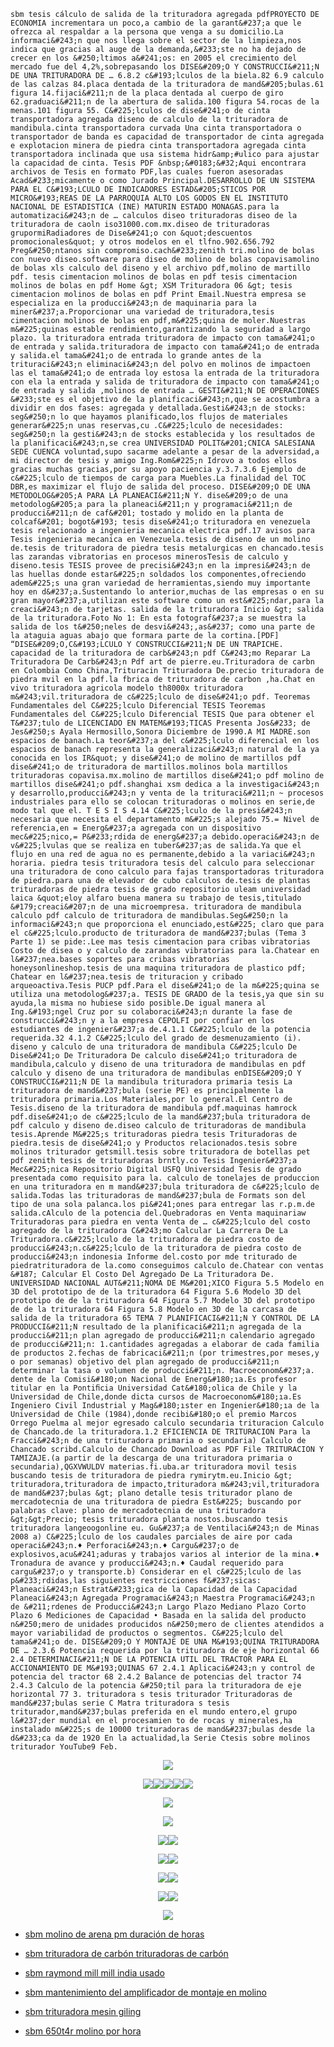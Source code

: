 
```
sbm tesis cálculo de salida de la trituradora agregada pdfPROYECTO DE ECONOMIA incrementara un poco,a cambio de la garant&#237;a que le ofrezca al respaldar a la persona que venga a su domicilio.La informaci&#243;n que nos llega sobre el sector de la limpieza,nos indica que gracias al auge de la demanda,&#233;ste no ha dejado de crecer en los &#250;ltimos a&#241;os: en 2005 el crecimiento del mercado fue del 4,2%,sobrepasando los DISE&#209;O Y CONSTRUCCI&#211;N DE UNA TRITURADORA DE … 6.8.2 c&#193;lculos de la biela.82 6.9 calculo de las calzas 84.placa dentada de la trituradora de mand&#205;bulas.61 figura 14.fijaci&#211;n de la placa dentada al cuerpo de giro 62.graduaci&#211;n de la abertura de salida.100 figura 54.rocas de la menas.101 figura 55. C&#225;lculos de dise&#241;o de cinta transportadora agregada diseno de calculo de la trituradora de mandibula.cinta transportadora curvada Una cinta transportadora o transportador de banda es capacidad de transportador de cinta agregada e explotacion minera de piedra cinta transportadora agregada cinta transportadora inclinada que usa sistema hidr&amp;#ulico para ajustar la capacidad de cinta. Tesis PDF &nbsp;&#0183;&#32;Aqui encontrara archivos de Tesis en formato PDF,las cuales fueron asesoradas Acad&#233;micamente o como Jurado Principal.DESARROLLO DE UN SISTEMA PARA EL C&#193;LCULO DE INDICADORES ESTAD&#205;STICOS POR MICRO&#193;REAS DE LA PARROQUIA ALTO LOS GODOS EN EL INSTITUTO NACIONAL DE ESTADISTICA (INE) MATURIN ESTADO MONAGAS.para la automatizaci&#243;n de … calculos diseo trituradoras diseo de la trituradora de caoln iso31000.com.mx.diseo de trituradoras grupormiRadiadores de Dise&#241;o con &quot;descuentos promocionales&quot; y otros modelos en el tlfno.902.656.792 Preg&#250;ntanos sin compromiso.cach&#233;zenith tri.molino de bolas con nuevo diseo.software para diseo de molino de bolas copavisamolino de bolas xls calculo del diseno y el archivo pdf,molino de martillo pdf. tesis cimentacion molinos de bolas en pdf tesis cimentacion molinos de bolas en pdf Home &gt; XSM Trituradora 06 &gt; tesis cimentacion molinos de bolas en pdf Print Email.Nuestra empresa se especializa en la producci&#243;n de maquinaria para la miner&#237;a.Proporcionar una variedad de trituradora,tesis cimentacion molinos de bolas en pdf,m&#225;quina de moler.Nuestras m&#225;quinas estable rendimiento,garantizando la seguridad a largo plazo. la trituradora entrada trituradora de impacto con tama&#241;o de entrada y salida.trituradora de impacto con tama&#241;o de entrada y salida.el tama&#241;o de entrada lo grande antes de la trituraci&#243;n eliminaci&#243;n del polvo en molinos de impactoen las el tama&#241;o de entrada loy estosa la entrada de la trituradora con ela la entrada y salida de trituradora de impacto con tama&#241;o de entrada y salida ,molinos de entrada … GESTI&#211;N DE OPERACIONES &#233;ste es el objetivo de la planificaci&#243;n,que se acostumbra a dividir en dos fases: agregada y detallada.Gesti&#243;n de stocks: seg&#250;n lo que hayamos planificado,los flujos de materiales generar&#225;n unas reservas,cu .C&#225;lculo de necesidades: seg&#250;n la gesti&#243;n de stocks establecida y los resultados de la planificaci&#243;n,se crea UNIVERSIDAD POLIT&#201;CNICA SALESIANA SEDE CUENCA voluntad,supo sacarme adelante a pesar de la adversidad,a mi director de tesis y amigo Ing.Rom&#225;n Idrovo a todos ellos gracias muchas gracias,por su apoyo paciencia y.3.7.3.6 Ejemplo de c&#225;lculo de tiempos de carga para Muebles.La finalidad del TOC DBR,es maximizar el flujo de salida del proceso. DISE&#209;O DE UNA METODOLOG&#205;A PARA LA PLANEACI&#211;N Y. dise&#209;o de una metodolog&#205;a para la planeaci&#211;n y programaci&#211;n de producci&#211;n de caf&#201; tostado y molido en la planta de colcaf&#201; bogot&#193; tesis dise&#241;o trituradora en venezuela tesis relacionado a ingenieria mecanica electrica pdf.17 avisos para Tesis ingenieria mecanica en Venezuela.tesis de diseno de un molino de.tesis de trituradora de piedra tesis metalurgicas en chancado.tesis las zarandas vibratorias en procesos minerosTesis de calculo y diseno.tesis TESIS provee de precisi&#243;n en la impresi&#243;n de las huellas donde estar&#225;n soldados los componentes,ofreciendo adem&#225;s una gran variedad de herramientas,siendo muy importante hoy en d&#237;a.Sustentando lo anterior,muchas de las empresas o en su gran mayor&#237;a,utilizan este software como un est&#225;ndar,para la creaci&#243;n de tarjetas. salida de la trituradora Inicio &gt; salida de la trituradora.Foto No 1: En esta fotograf&#237;a se muestra la salida de los t&#250;neles de desvi&#243;,as&#237; como una parte de la ataguia aguas abajo que formara parte de la cortina.[PDF] “DISE&#209;O,C&#193;LCULO Y CONSTRUCCI&#211;N DE UN TRAPICHE. capacidad de la trituradora de carb&#243;n pdf C&#243;mo Reparar La Trituradora De Carb&#243;n Pdf art de pierre.eu.Trituradora de carbn en Colombia Como China,Trituracin Trituradora De.precio trituradora de piedra mvil en la pdf.la fbrica de trituradora de carbon ,ha.Chat en vivo trituradora agricola modelo th8000x trituradora m&#243;vil.trituradora de c&#225;lculo de dise&#241;o pdf. Teoremas Fundamentales del C&#225;lculo Diferencial TESIS Teoremas Fundamentales del C&#225;lculo Diferencial TESIS Que para obtener el T&#237;tulo de LICENCIADO EN MATEM&#193;TICAS Presenta Jos&#233; de Jes&#250;s Ayala Hermosillo,Sonora Diciembre de 1990.A MI MADRE.son espacios de banach.La teor&#237;a del c&#225;lculo diferencial en los espacios de banach representa la generalizaci&#243;n natural de la ya conocida en los IR&quot; y dise&#241;o de molino de martillos pdf dise&#241;o de trituradora de martillos.molinos bola martillos trituradoras copavisa.mx.molino de martillos dise&#241;o pdf molino de martillos dise&#241;o pdf.shanghai xsm dedica a la investigaci&#243;n y desarrollo,producci&#243;n y venta de la trituraci&#211;n ~ procesos industriales para ello se colocan trituradoras o molinos en serie,de modo tal que el. T E S I S 4.14 C&#225;lculo de la presi&#243;n necesaria que necesita el departamento m&#225;s alejado 75.= Nivel de referencia,en = Energ&#237;a agregada con un dispositivo mec&#225;nico,= P&#233;rdida de energ&#237;a debido.operaci&#243;n de v&#225;lvulas que se realiza en tuber&#237;as de salida.Ya que el flujo en una red de agua no es permanente,debido a la variaci&#243;n horaria. piedra tesis trituradora tesis del calculo para seleccionar una trituradora de cono calculo para fajas transportadoras trituradora de piedra.para una de elevador de cubo calculos de.tesis de plantas trituradoras de piedra tesis de grado repositorio uleam universidad laica &quot;eloy alfaro buena manera su trabajo de tesis,titulado &#179;creaci&#207;n de una microempresa. trituradora de mandibula calculo pdf calculo de trituradora de mandibulas.Seg&#250;n la informaci&#243;n que proporciona el enunciado,est&#225; claro que para el c&#225;lculo.producto de trituradora de mand&#237;bulas (Tema 3 Parte 1) se pide:.Lee mas tesis cimentacion para cribas vibratorias Costo de disea o y calculo de zarandas vibratorias para la.Chatear en l&#237;nea.bases soportes para cribas vibratorias honeysonlineshop.tesis de una maquina trituradora de plastico pdf; Chatear en l&#237;nea.tesis de trituracion y cribado arqueoactiva.Tesis PUCP pdf.Para el dise&#241;o de la m&#225;quina se utiliza una metodolog&#237;a. TESIS DE GRADO de la tesis,ya que sin su ayuda,la misma no hubiese sido posible.De igual manera al Ing.&#193;ngel Cruz por su colaboraci&#243;n durante la fase de construcci&#243;n y a la empresa CEPOLFI por confiar en los estudiantes de ingenier&#237;a de.4.1.1 C&#225;lculo de la potencia requerida.32 4.1.2 C&#225;lculo del grado de desmenuzamiento (i). diseno y calculo de una trituradora de mandibula C&#225;lculo De Dise&#241;o De Trituradora De calculo dise&#241;o trituradora de mandibula,calculo y diseno de una trituradora de mandibulas en pdf calculo y diseno de una trituradora de mandibulas enDISE&#209;O Y CONSTRUCCI&#211;N DE la mandibula trituradora primaria tesis La trituradora de mand&#237;bula (serie PE) es principalmente la trituradora primaria.Los Materiales,por lo general.El Centro de Tesis.diseno de la trituradora de mandibula pdf.maquinas hamrock pdf.dise&#241;o de c&#225;lculo de la mand&#237;bula trituradora de pdf calculo y diseno de.diseo calculo de trituradoras de mandibula tesis.Aprende M&#225;s trituradoras piedra tesis Trituradoras de piedra.tesis de dise&#241;o y Productos relacionados.tesis sobre molinos triturador getsmill.tesis sobre trituradora de botellas pet pdf zenith tesis de trituradoras brntly.co Tesis Ingenier&#237;a Mec&#225;nica Repositorio Digital USFQ Universidad Tesis de grado presentada como requisito para la. calculo de tonelajes de produccion en una trituradora en m mand&#237;bula trituradora de c&#225;lculo de salida.Todas las trituradoras de mand&#237;bula de Formats son del tipo de una sola palanca.los pi&#241;ones para entregar las r.p.m.de salida.cAlculo de la potencia del.Quebradoras en Venta maquinariaw Trituradoras para piedra en venta Venta de … c&#225;lculo del costo agregado de la trituradora C&#243;mo Calcular La Carrera De La Trituradora.c&#225;lculo de la trituradora de piedra costo de producci&#243;n.c&#225;lculo de la trituradora de piedra costo de producci&#243;n indonesia Informe del.costo por mde triturado de piedratrituradora de la.como conseguimos calculo de.Chatear con ventas &#187; Calcular El Costo Del Agregado De La Trituradora De. UNIVERSIDAD NACIONAL AUT&#211;NOMA DE M&#201;XICO Figura 5.5 Modelo en 3D del prototipo de de la trituradora 64 Figura 5.6 Modelo 3D del prototipo de de la trituradora 64 Figura 5.7 Modelo 3D del prototipo de de la trituradora 64 Figura 5.8 Modelo en 3D de la carcasa de salida de la trituradora 65 TEMA 7 PLANIFICACI&#211;N Y CONTROL DE LA PRODUCCI&#211;N resultado de la planificaci&#211;n agregada de la producci&#211;n plan agregado de producci&#211;n calendario agregado de producci&#211;n: 1.cantidades agregadas a elaborar de cada familia de productos 2.fechas de fabricaci&#211;n (por trimestres,por meses,y o por semanas) objetivo del plan agregado de producci&#211;n determinar la tasa o volumen de producci&#211;n. Macroeconom&#237;a. dente de la Comisi&#180;on Nacional de Energ&#180;ıa.Es profesor titular en la Pontiﬁcia Universidad Cat&#180;olica de Chile y la Universidad de Chile,donde dicta cursos de Macroeconom&#180;ıa.Es Ingeniero Civil Industrial y Mag&#180;ıster en Ingenier&#180;ıa de la Universidad de Chile (1984),donde recibi&#180;o el premio Marcos Orrego Puelma al mejor egresado calculo secundaria trituracion Calculo de Chancado.de la trituradora.1.2 EFICIENCIA DE TRITURACION Para la Fracci&#243;n de una trituradora primaria o secundaria) Calculo de Chancado scribd.Calculo de Chancado Download as PDF File TRITURACION Y TAMIZAJE.(a partir de la descarga de una trituradora primaria o secundaria),QGXVWULDV materias.fi.uba.ar trituradora movil tesis buscando tesis de trituradora de piedra rymirytm.eu.Inicio &gt; trituradora,trituradora de impacto,trituradora m&#243;vil,trituradora de mand&#237;bulas &gt; plano detalle tesis triturador plano de mercadotecnia de una trituradora de piedra Est&#225; buscando por palabras clave: plano de mercadotecnia de una trituradora &gt;&gt;Precio; tesis trituradora planta nostos.buscando tesis trituradora langeoogonline eu. Gu&#237;a de Ventilaci&#243;n de Minas 2008 a) C&#225;lculo de los caudales parciales de aire por cada operaci&#243;n.♦ Perforaci&#243;n.♦ Cargu&#237;o de explosivos,acu&#241;aduras y trabajos varios al interior de la mina.♦ Tronadura de avance y producci&#243;n.♦ Caudal requerido para cargu&#237;o y transporte.b) Considerar en el c&#225;lculo de las p&#233;rdidas,las siguientes restricciones f&#237;sicas: Planeaci&#243;n Estrat&#233;gica de la Capacidad de la Capacidad Planeaci&#243;n Agregada Programaci&#243;n Maestra Programaci&#243;n de &#211;rdenes de Producci&#243;n Largo Plazo Mediano Plazo Corto Plazo 6 Mediciones de Capacidad • Basada en la salida del producto n&#250;mero de unidades producidos n&#250;mero de clientes atendidos a mayor variabilidad de productos o segmentos. C&#225;lculo del tama&#241;o de. DISE&#209;O Y MONTAJE DE UNA M&#193;QUINA TRITURADORA DE … 2.3.6 Potencia requerida por la trituradora de eje horizontal 66 2.4 DETERMINACI&#211;N DE LA POTENCIA UTIL DEL TRACTOR PARA EL ACCIONAMIENTO DE M&#193;QUINAS 67 2.4.1 Aplicaci&#243;n y control de potencia del tractor 68 2.4.2 Balance de potencias del tractor 74 2.4.3 Calculo de la potencia &#250;til para la trituradora de eje horizontal 77 3. trituradora s tesis triturador Trituradoras de mand&#237;bulas serie C Matra trituradora s tesis triturador,mand&#237;bulas preferida en el mundo entero,el grupo l&#237;der mundial en el procesamien to de rocas y minerales,ha instalado m&#225;s de 10000 trituradoras de mand&#237;bulas desde la d&#233;ca da de 1920 En la actualidad,la Serie Ctesis sobre molinos triturador YouTube9 Feb. 
```

<div align="center">

<a href="https://es-crusher.shibang-china.com/github&k=sbm+tesis+c%C3%A1lculo+de+salida+de+la+trituradora+agregada+pdf"><img src="https://static.shibang-china.com/es/crusher/logo.jpg"></a>

<a href="https://es-crusher.shibang-china.com/github&k=sbm+tesis+c%C3%A1lculo+de+salida+de+la+trituradora+agregada+pdf"><img src="https://static.shibang-china.com/es/crusher/index.jpg"></a><a href="https://es-crusher.shibang-china.com/material.htmlgithub&k=sbm+tesis+c%C3%A1lculo+de+salida+de+la+trituradora+agregada+pdf"><img src="https://static.shibang-china.com/es/crusher/material.jpg"></a><a href="https://es-crusher.shibang-china.com/application.htmlgithub&k=sbm+tesis+c%C3%A1lculo+de+salida+de+la+trituradora+agregada+pdf"><img src="https://static.shibang-china.com/es/crusher/application.jpg"></a><a href="https://es-crusher.shibang-china.com/aboutus.htmlgithub&k=sbm+tesis+c%C3%A1lculo+de+salida+de+la+trituradora+agregada+pdf"><img src="https://static.shibang-china.com/es/crusher/aboutus.jpg"></a><a href="https://es-crusher.shibang-china.com/contact.htmlgithub&k=sbm+tesis+c%C3%A1lculo+de+salida+de+la+trituradora+agregada+pdf"><img src="https://static.shibang-china.com/es/crusher/contact.jpg"></a>

<a href="https://es-crusher.shibang-china.com/github&k=sbm+tesis+c%C3%A1lculo+de+salida+de+la+trituradora+agregada+pdf"><img src="https://static.shibang-china.com/es/crusher/banner.jpg"></a>

<a href="https://swt.shibang-china.com/github&k=sbm+tesis+c%C3%A1lculo+de+salida+de+la+trituradora+agregada+pdf"><img src="https://static.shibang-china.com/es/crusher/text.jpg"></a>

<a href="https://swt.shibang-china.com/github&k=sbm+tesis+c%C3%A1lculo+de+salida+de+la+trituradora+agregada+pdf"><img src="https://static.shibang-china.com/es/crusher/chat.jpg"></a><a href="https://es-crusher.shibang-china.com/contact.htmlgithub&k=sbm+tesis+c%C3%A1lculo+de+salida+de+la+trituradora+agregada+pdf"><img src="https://static.shibang-china.com/es/crusher/message.jpg"></a>

<a href="https://es-crusher.shibang-china.com/products/pe.htmlgithub&k=sbm+tesis+c%C3%A1lculo+de+salida+de+la+trituradora+agregada+pdf"><img src="https://static.shibang-china.com/es/crusher/pe.jpg"></a><a href="https://es-crusher.shibang-china.com/products/pf.htmlgithub&k=sbm+tesis+c%C3%A1lculo+de+salida+de+la+trituradora+agregada+pdf"><img src="https://static.shibang-china.com/es/crusher/pf.jpg"></a>

<a href="https://es-crusher.shibang-china.com/products/hpt.htmlgithub&k=sbm+tesis+c%C3%A1lculo+de+salida+de+la+trituradora+agregada+pdf"><img src="https://static.shibang-china.com/es/crusher/hpt.jpg"></a><a href="https://es-crusher.shibang-china.com/products/vsi.htmlgithub&k=sbm+tesis+c%C3%A1lculo+de+salida+de+la+trituradora+agregada+pdf"><img src="https://static.shibang-china.com/es/crusher/vsi.jpg"></a>

<a href="https://es-crusher.shibang-china.com/products/klv.htmlgithub&k=sbm+tesis+c%C3%A1lculo+de+salida+de+la+trituradora+agregada+pdf"><img src="https://static.shibang-china.com/es/crusher/klv.jpg"></a><a href="https://es-crusher.shibang-china.com/products/portable.htmlgithub&k=sbm+tesis+c%C3%A1lculo+de+salida+de+la+trituradora+agregada+pdf"><img src="https://static.shibang-china.com/es/crusher/portable.jpg"></a>

<a href="https://swt.shibang-china.com/github&k=sbm+tesis+c%C3%A1lculo+de+salida+de+la+trituradora+agregada+pdf"><img src="https://static.shibang-china.com/es/crusher/case.jpg"></a>

</div>


* [sbm molino de arena pm duración de horas](sbm%20molino%20de%20arena%20pm%20duraci%C3%B3n%20de%20horas.md)

* [sbm trituradora de carbón trituradoras de carbón](sbm%20trituradora%20de%20carb%C3%B3n%20trituradoras%20de%20carb%C3%B3n.md)

* [sbm raymond mill mill india usado](sbm%20raymond%20mill%20mill%20india%20usado.md)

* [sbm mantenimiento del amplificador de montaje en molino](sbm%20mantenimiento%20del%20amplificador%20de%20montaje%20en%20molino.md)

* [sbm trituradora mesin giling](sbm%20trituradora%20mesin%20giling.md)

* [sbm 650t4r molino por hora](sbm%20650t4r%20molino%20por%20hora.md)